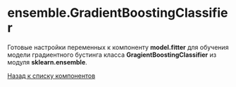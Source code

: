 # ensemble.GradientBoostingClassifier

Готовые настройки переменных к компоненту **model.fitter** для обучения модели градиентного бустинга класса **GragientBoostingClassifier** из модуля **sklearn.ensemble**.

[Назад к списку компонентов](../README.md)